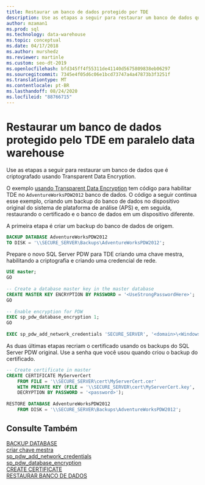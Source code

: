 ```yaml
---
title: Restaurar um banco de dados protegido por TDE
description: Use as etapas a seguir para restaurar um banco de dados que é criptografado usando Transparent Data Encryption no data warehouse paralelo do sistema de plataforma de análise.
author: mzaman1
ms.prod: sql
ms.technology: data-warehouse
ms.topic: conceptual
ms.date: 04/17/2018
ms.author: murshedz
ms.reviewer: martinle
ms.custom: seo-dt-2019
ms.openlocfilehash: bfd345ff4f55311de41140d5675809838eb06297
ms.sourcegitcommit: 7345e4f05d6c06e1bcd73747a4a47873b3f3251f
ms.translationtype: MT
ms.contentlocale: pt-BR
ms.lasthandoff: 08/24/2020
ms.locfileid: "88766715"
---
```

# <a name="restore-a-database-protected-by-tde-in-parallel-data-warehouse"></a>Restaurar um banco de dados protegido pelo TDE em paralelo data warehouse
Use as etapas a seguir para restaurar um banco de dados que é criptografado usando Transparent Data Encryption.  
  
O exemplo [usando Transparent Data Encryption](transparent-data-encryption.md#using-tde) tem código para habilitar TDE no `AdventureWorksPDW2012` banco de dados. O código a seguir continua esse exemplo, criando um backup do banco de dados no dispositivo original do sistema de plataforma de análise (APS) e, em seguida, restaurando o certificado e o banco de dados em um dispositivo diferente.  
  
A primeira etapa é criar um backup do banco de dados de origem.  
  
```sql  
BACKUP DATABASE AdventureWorksPDW2012   
TO DISK = '\\SECURE_SERVER\Backups\AdventureWorksPDW2012';  
```  
  
Prepare o novo SQL Server PDW para TDE criando uma chave mestra, habilitando a criptografia e criando uma credencial de rede.  
  
```sql  
USE master;  
GO  
  
-- Create a database master key in the master database  
CREATE MASTER KEY ENCRYPTION BY PASSWORD = '<UseStrongPasswordHere>';  
GO  
  
-- Enable encryption for PDW  
EXEC sp_pdw_database_encryption 1;  
GO  
  
EXEC sp_pdw_add_network_credentials 'SECURE_SERVER', '<domain>\<Windows_user>', '<password>';  
```  
  
As duas últimas etapas recriam o certificado usando os backups do SQL Server PDW original. Use a senha que você usou quando criou o backup do certificado.  
  
```sql  
-- Create certificate in master  
CREATE CERTIFICATE MyServerCert  
    FROM FILE = '\\SECURE_SERVER\cert\MyServerCert.cer'   
    WITH PRIVATE KEY (FILE = '\\SECURE_SERVER\cert\MyServerCert.key',   
    DECRYPTION BY PASSWORD = '<password>');  
  
RESTORE DATABASE AdventureWorksPDW2012   
    FROM DISK = '\\SECURE_SERVER\Backups\AdventureWorksPDW2012';  
```  
  
## <a name="see-also"></a>Consulte Também  
[BACKUP DATABASE](../t-sql/statements/backup-transact-sql.md?view=aps-pdw-2016)  
[criar chave mestra](../t-sql/statements/create-master-key-transact-sql.md)  
 [sp_pdw_add_network_credentials](../relational-databases/system-stored-procedures/sp-pdw-add-network-credentials-sql-data-warehouse.md)  
[sp_pdw_database_encryption](../relational-databases/system-stored-procedures/sp-pdw-database-encryption-sql-data-warehouse.md)  
[CREATE CERTIFICATE](../t-sql/statements/create-certificate-transact-sql.md)  
[RESTAURAR BANCO DE DADOS](../t-sql/statements/restore-statements-transact-sql.md?view=aps-pdw-2016)
